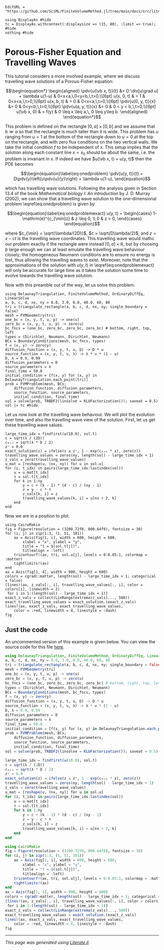 ```@meta
EditURL = "https://github.com/SciML/FiniteVolumeMethod.jl/tree/main/docs/src/literate_tutorials/porous_fisher_equation_and_travelling_waves.jl"
```

````@example porous_fisher_equation_and_travelling_waves
using DisplayAs #hide
tc = DisplayAs.withcontext(:displaysize => (15, 80), :limit => true); #hide
nothing #hide
````

# Porous-Fisher Equation and Travelling Waves

This tutorial considers a more involved example, where we discuss
travelling wave solutions of a Porous-Fisher equation:

```math
\begin{equation*}
\begin{aligned}
\pdv{u(\vb x, t)}{t} &= D \div[u\grad u] + \lambda u(1-u) & 0<x<a,\,0<y<b,\,t>0,\\[6pt]
u(x, 0, t) & =  1 & 0<x<a,\,t>0,\\[6pt]
u(x, b, t) & =  0 & 0<x<a,\,t>0,\\[6pt]
\pdv{u(0, y, t)}{x} &= 0 & 0<y<b,\,t>0,\\[6pt]
\pdv{u(a, y, t)}{x} &= 0 & 0 < y < b,\,t>0,\\[6pt]
u(\vb x, 0) & = f(y) & 0 \leq x \leq a,\, 0 \leq  y\leq b.
\end{aligned}
\end{equation*}
```

This problem is defined on the rectangle $[0, a] \times [0, b]$ and we assume that
$b \gg a$ so that the rectangle is much taller than it is wide. This problem has $u$
ranging from $u=1$ at the bottom of the rectangle down to $u=0$ at the top
on the rectangle, and with zero flux conditions on the two vertical walls.
We take the initial condition $f$ to be independent of $x$. This setup
implies that the solution along each constant line $x=x_0$ should be about
the same, i.e. the problem is invariant in $x$. If indeed we have $u(\vb x, t) = u(y, t)$ then
the PDE becomes

```math
\begin{equation}\label{eq:onedproblem}
\pdv{u(y, t)}{t} = D\pdv{y}\left(u\pdv{u}{y}\right) + \lambda u(1-u),
\end{equation}
```

which has travelling wave solutions. Following the analysis given in Section 13.4
of the book _Mathematical biology I: An introduction_ by J. D. Murray (2002),
we can show that a travelling wave solution to the one-dimensional
problem \eqref{eq:onedproblem} is given by

```math
\begin{equation}\label{eq:onedproblemexact}
u(y, t) = \begin{cases} 1-\mathrm{e}^{c_{\min}z} & z \leq 0, \\ 0 & z > 0, \end{cases}
\end{equation}
```

where $c_{\min} = \sqrt{\lambda/(2D)}$, $c = \sqrt{D\lambda/2}$, and $z = x-ct$ is the
travelling wave coordinates. This travelling wave would mathc our problem exactly
if the rectangle were instead $[0, a] \times \mathbb R$, but by choosing $b$ large
enough we can at least emulate the travelling wave behaviour closely; the
homogeneous Neumann conditions are to ensure no energy is lost, thus allowing the travelling
waves to exist. Moreover, note that the approximations of the solution with $u(y, t)$
in \eqref{eq:onedproblemexact} will only be accurate for large time as it
takes the solution some time to evolve towards the travelling wave solution.

Now with this preamble out of the way, let us solve this problem.

````@example porous_fisher_equation_and_travelling_waves
using DelaunayTriangulation, FiniteVolumeMethod, OrdinaryDiffEq, LinearSolve
a, b, c, d, nx, ny = 0.0, 3.0, 0.0, 40.0, 60, 80
tri = triangulate_rectangle(a, b, c, d, nx, ny; single_boundary = false)
mesh = FVMGeometry(tri)
one_bc = (x, y, t, u, p) -> one(u)
zero_bc = (x, y, t, u, p) -> zero(u)
bc_fncs = (one_bc, zero_bc, zero_bc, zero_bc) # bottom, right, top, left
types = (Dirichlet, Neumann, Dirichlet, Neumann)
BCs = BoundaryConditions(mesh, bc_fncs, types)
f = (x, y) -> zero(y)
diffusion_function = (x, y, t, u, D) -> D * u
source_function = (x, y, t, u, λ) -> λ * u * (1 - u)
D, λ = 0.9, 0.99
diffusion_parameters = D
source_parameters = λ
final_time = 50.0
initial_condition = [f(x, y) for (x, y) in DelaunayTriangulation.each_point(tri)]
prob = FVMProblem(mesh, BCs;
    diffusion_function, diffusion_parameters,
    source_function, source_parameters,
    initial_condition, final_time)
sol = solve(prob, TRBDF2(linsolve = KLUFactorization()); saveat = 0.5)
sol |> tc #hide
````

Let us now look at the travelling wave behaviour. We will plot the evolution over
time, and also the travelling wave view of the solution. First,
let us get these travelling wave values.

````@example porous_fisher_equation_and_travelling_waves
large_time_idx = findfirst(≥(10.0), sol.t)
c = sqrt(λ / (2D))
cₘᵢₙ = sqrt(λ * D / 2)
zᶜ = 0.0
exact_solution(z) = ifelse(z ≤ zᶜ, 1 - exp(cₘᵢₙ * z), zero(z))
travelling_wave_values = zeros(ny, length(sol) - large_time_idx + 1)
z_vals = zero(travelling_wave_values)
u_mat = [reshape(u, (nx, ny)) for u in sol.u]
for (i, t_idx) in pairs(large_time_idx:lastindex(sol))
    u = u_mat[t_idx]
    τ = sol.t[t_idx]
    for k in 1:ny
        y = c + (k - 1) * (d - c) / (ny - 1)
        z = y - c * τ
        z_vals[k, i] = z
        travelling_wave_values[k, i] = u[nx ÷ 2, k]
    end
end
````

Now we are in a position to plot.

````@example porous_fisher_equation_and_travelling_waves
using CairoMakie
fig = Figure(resolution = (3200.72f0, 800.64f0), fontsize = 38)
for (i, j) in zip(1:3, (1, 51, 101))
    ax = Axis(fig[1, i], width = 600, height = 600,
        xlabel = "x", ylabel = "y",
        title = "t = $(sol.t[j])",
        titlealign = :left)
    tricontourf!(ax, tri, sol.u[j], levels = 0:0.05:1, colormap = :matter)
    tightlimits!(ax)
end
ax = Axis(fig[1, 4], width = 900, height = 600)
colors = cgrad(:matter, length(sol) - large_time_idx + 1; categorical = false)
[lines!(ax, z_vals[:, i], travelling_wave_values[:, i], color = colors[i], linewidth = 2)
 for i in 1:(length(sol) - large_time_idx + 1)]
exact_z_vals = collect(LinRange(extrema(z_vals)..., 500))
exact_travelling_wave_values = exact_solution.(exact_z_vals)
lines!(ax, exact_z_vals, exact_travelling_wave_values,
    color = :red, linewidth = 4, linestyle = :dash)
fig
````

## Just the code

An uncommented version of this example is given below.
You can view the source code for this file [here](https://github.com/SciML/FiniteVolumeMethod.jl/tree/main/docs/src/literate_tutorials/porous_fisher_equation_and_travelling_waves.jl).

```julia
using DelaunayTriangulation, FiniteVolumeMethod, OrdinaryDiffEq, LinearSolve
a, b, c, d, nx, ny = 0.0, 3.0, 0.0, 40.0, 60, 80
tri = triangulate_rectangle(a, b, c, d, nx, ny; single_boundary = false)
mesh = FVMGeometry(tri)
one_bc = (x, y, t, u, p) -> one(u)
zero_bc = (x, y, t, u, p) -> zero(u)
bc_fncs = (one_bc, zero_bc, zero_bc, zero_bc) # bottom, right, top, left
types = (Dirichlet, Neumann, Dirichlet, Neumann)
BCs = BoundaryConditions(mesh, bc_fncs, types)
f = (x, y) -> zero(y)
diffusion_function = (x, y, t, u, D) -> D * u
source_function = (x, y, t, u, λ) -> λ * u * (1 - u)
D, λ = 0.9, 0.99
diffusion_parameters = D
source_parameters = λ
final_time = 50.0
initial_condition = [f(x, y) for (x, y) in DelaunayTriangulation.each_point(tri)]
prob = FVMProblem(mesh, BCs;
    diffusion_function, diffusion_parameters,
    source_function, source_parameters,
    initial_condition, final_time)
sol = solve(prob, TRBDF2(linsolve = KLUFactorization()); saveat = 0.5)

large_time_idx = findfirst(≥(10.0), sol.t)
c = sqrt(λ / (2D))
cₘᵢₙ = sqrt(λ * D / 2)
zᶜ = 0.0
exact_solution(z) = ifelse(z ≤ zᶜ, 1 - exp(cₘᵢₙ * z), zero(z))
travelling_wave_values = zeros(ny, length(sol) - large_time_idx + 1)
z_vals = zero(travelling_wave_values)
u_mat = [reshape(u, (nx, ny)) for u in sol.u]
for (i, t_idx) in pairs(large_time_idx:lastindex(sol))
    u = u_mat[t_idx]
    τ = sol.t[t_idx]
    for k in 1:ny
        y = c + (k - 1) * (d - c) / (ny - 1)
        z = y - c * τ
        z_vals[k, i] = z
        travelling_wave_values[k, i] = u[nx ÷ 2, k]
    end
end

using CairoMakie
fig = Figure(resolution = (3200.72f0, 800.64f0), fontsize = 38)
for (i, j) in zip(1:3, (1, 51, 101))
    ax = Axis(fig[1, i], width = 600, height = 600,
        xlabel = "x", ylabel = "y",
        title = "t = $(sol.t[j])",
        titlealign = :left)
    tricontourf!(ax, tri, sol.u[j], levels = 0:0.05:1, colormap = :matter)
    tightlimits!(ax)
end
ax = Axis(fig[1, 4], width = 900, height = 600)
colors = cgrad(:matter, length(sol) - large_time_idx + 1; categorical = false)
[lines!(ax, z_vals[:, i], travelling_wave_values[:, i], color = colors[i], linewidth = 2)
 for i in 1:(length(sol) - large_time_idx + 1)]
exact_z_vals = collect(LinRange(extrema(z_vals)..., 500))
exact_travelling_wave_values = exact_solution.(exact_z_vals)
lines!(ax, exact_z_vals, exact_travelling_wave_values,
    color = :red, linewidth = 4, linestyle = :dash)
fig
```

* * *

*This page was generated using [Literate.jl](https://github.com/fredrikekre/Literate.jl).*
